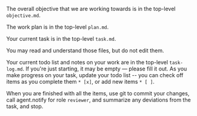 The overall objective that we are working towards is in the top-level `objective.md`.

The work plan is in the top-level `plan.md`.

Your current task is in the top-level `task.md`.

You may read and understand those files, but do not edit them.

Your current todo list and notes on your work are in the top-level `task-log.md`. If you're just starting, it may be empty — please fill it out.
As you make progress on your task, update your todo list -- you can check off items as you complete them `* [x]`, or add new items `* [ ]`.

When you are finished with all the items, use git to commit your changes, call agent.notify for role `reviewer`, and summarize any deviations from the task, and stop.
